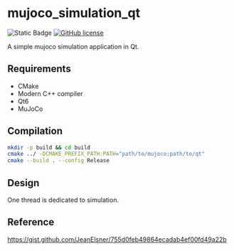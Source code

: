 # mujoco_simulation_qt

![Static Badge](https://img.shields.io/badge/std-c%2B%2B20-blue)
[![GitHub license](https://img.shields.io/badge/license-MIT-blue.svg)](https://raw.githubusercontent.com/hesic73/PictureConverter/master/LICENSE)

A simple mujoco simulation application in Qt.

## Requirements

- CMake
- Modern C++ compiler
- Qt6
- MuJoCo

## Compilation

```bash
mkdir -p build && cd build
cmake ../ -DCMAKE_PREFIX_PATH:PATH="path/to/mujoco;path/to/qt"
cmake --build . --config Release
```

## Design

One thread is dedicated to simulation.



## Reference

https://gist.github.com/JeanElsner/755d0feb49864ecadab4ef00fd49a22b
